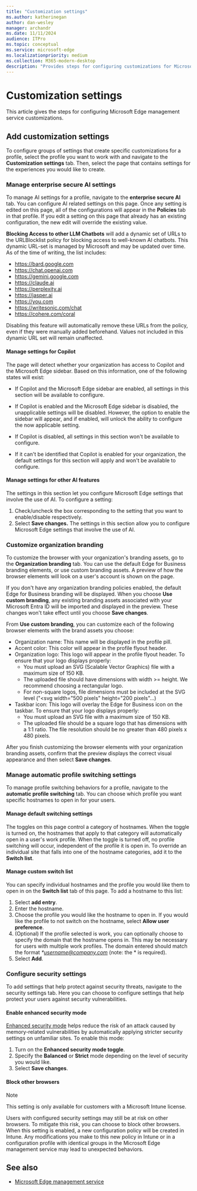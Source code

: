 ```yaml
---
title: "Customization settings"
ms.author: katherinegan
author: dan-wesley
manager: archandr
ms.date: 11/11/2024
audience: ITPro
ms.topic: conceptual
ms.service: microsoft-edge
ms.localizationpriority: medium
ms.collection: M365-modern-desktop
description: "Provides steps for configuring customizations for Microsoft Edge management service."
---
```


# Customization settings

This article gives the steps for configuring Microsoft Edge management service customizations.

## Add customization settings

To configure groups of settings that create specific customizations for a profile, select the profile you want to work with and navigate to the **Customization settings** tab. Then, select the page that contains settings for the experiences you would like to create.

### Manage enterprise secure AI settings

To manage AI settings for a profile, navigate to the **enterprise secure AI** tab. You can configure AI related settings on this page. Once any setting is edited on this page, all of the configurations will appear in the **Policies** tab in that profile. If you edit a setting on this page that already has an existing configuration, the new edit will override the existing value.

**Blocking Access to other LLM Chatbots** will add a dynamic set of URLs to the URLBlocklist policy for blocking access to well-known AI chatbots. This dynamic URL-set is managed by Microsoft and may be updated over time. As of the time of writing, the list includes:

- https://bard.google.com
- https://chat.openai.com
- https://gemini.google.com
- https://claude.ai
- https://perplexity.ai
- https://jasper.ai
- https://you.com
- https://writesonic.com/chat
- https://cohere.com/coral

Disabling this feature will automatically remove these URLs from the policy, even if they were manually added beforehand. Values not included in this dynamic URL set will remain unaffected.

#### Manage settings for Copilot

The page will detect whether your organization has access to Copilot and the Microsoft Edge sidebar. Based on this information, one of the following states will exist:

- If Copilot and the Microsoft Edge sidebar are enabled, all settings in this section will be available to configure.

- If Copilot is enabled and the Microsoft Edge sidebar is disabled, the unapplicable settings will be disabled. However, the option to enable the sidebar will appear, and if enabled, will unlock the ability to configure the now applicable setting.

- If Copilot is disabled, all settings in this section won't be available to configure.

- If it can't be identified that Copilot is enabled for your organization, the default settings for this section will apply and won't be available to configure.

#### Manage settings for other AI features

The settings in this section let you configure Microsoft Edge settings that involve the use of AI. To configure a setting:

1. Check/uncheck the box corresponding to the setting that you want to enable/disable respectively.
2. Select **Save changes.** The settings in this section allow you to configure Microsoft Edge settings that involve the use of AI.

### Customize organization branding

To customize the browser with your organization's branding assets, go to the **Organization branding** tab. You can use the default Edge for Business branding elements, or use custom branding assets. A preview of how the browser elements will look on a user's account is shown on the page.

If you don't have any organization branding policies enabled, the default Edge for Business branding will be displayed. When you choose **Use custom branding**, any existing branding assets associated with your Microsoft Entra ID will be imported and displayed in the preview. These changes won't take effect until you choose **Save changes**.

From **Use custom branding**, you can customize each of the following browser elements with the brand assets you choose:

- Organization name: This name will be displayed in the profile pill.
- Accent color: This color will appear in the profile flyout header.
- Organization logo: This logo will appear in the profile flyout header. To ensure that your logo displays properly:
  - You must upload an SVG (Scalable Vector Graphics) file with a maximum size of 150 KB.
  - The uploaded file should have dimensions with width >= height. We recommend choosing a rectangular logo.
  - For non-square logos, file dimensions must be included at the SVG level ("<svg width="500 pixels" height="200 pixels"...)
- Taskbar icon: This logo will overlay the Edge for Business icon on the taskbar. To ensure that your logo displays properly:
  - You must upload an SVG file with a maximum size of 150 KB.
  - The uploaded file should be a square logo that has dimensions with a 1:1 ratio. The file resolution should be no greater than 480 pixels x 480 pixels.

After you finish customizing the browser elements with your organization branding assets, confirm that the preview displays the correct visual appearance and then select **Save changes**.


### Manage automatic profile switching settings

To manage profile switching behaviors for a profile, navigate to the **automatic profile switching** tab. You can choose which profile you want specific hostnames to open in for your users. 

#### Manage default switching settings

The toggles on this page control a category of hostnames. When the toggle is turned on, the hostnames that apply to that category will automatically open in a user's work profile. When the toggle is turned off, no profile switching will occur, independent of the profile it is open in. To override an individual site that falls into one of the hostname categories, add it to the **Switch list**.

#### Manage custom switch list

You can specify individual hostnames and the profile you would like them to open in on the **Switch list** tab of this page. To add a hostname to this list:

1. Select **add entry**.
2. Enter the hostname.
3. Choose the profile you would like the hostname to open in. If you would like the profile to not switch on the hostname, select **Allow user preference**.
4. (Optional) If the profile selected is work, you can optionally choose to specify the domain that the hostname opens in. This may be necessary for users with multiple work profiles. The domain entered should match the format *\*username@company.com* (note: the \* is required).
5. Select **Add**.

### Configure security settings

To add settings that help protect against security threats, navigate to the security settings tab. Here you can choose to configure settings that help protect your users against security vulnerabilities.

#### Enable enhanced security mode

[Enhanced security mode](/deployedge/microsoft-edge-security-browse-safer) helps reduce the risk of an attack caused by memory-related vulnerabilities by automatically applying stricter security settings on unfamiliar sites. To enable this mode:

1. Turn on the **Enhanced security mode toggle**.
2. Specify the **Balanced** or **Strict** mode depending on the level of security you would like.
3. Select **Save changes**.

#### Block other browsers

> [!NOTE]
> This setting is only available for customers with a Microsoft Intune license.

Users with configured security settings may still be at risk on other browsers. To mitigate this risk, you can choose to block other browsers. When this setting is enabled, a new configuration policy will be created in Intune. Any modifications you make to this new policy in Intune or in a configuration profile with identical groups in the Microsoft Edge management service may lead to unexpected behaviors.

## See also

- [Microsoft Edge management service](microsoft-edge-management-service.md)